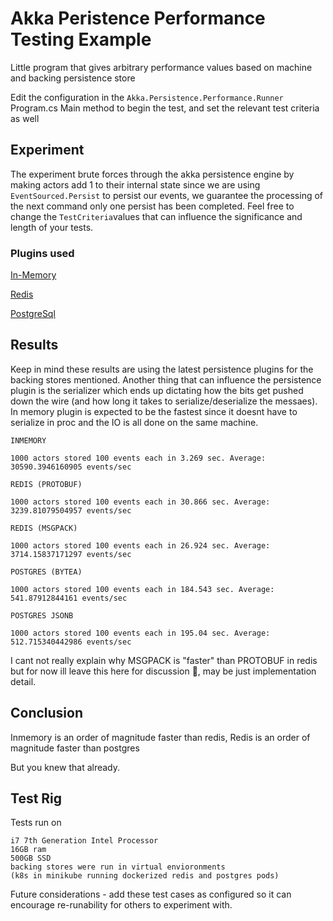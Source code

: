 # Akka Peristence Performance Testing Example

Little program that gives arbitrary performance values based on machine and backing persistence store

Edit the configuration in the `Akka.Persistence.Performance.Runner` Program.cs Main method to begin the test, and set the relevant test criteria as well

## Experiment
The experiment brute forces through the akka persistence engine by making actors add 1 to their internal state since we are using `EventSourced.Persist` to persist our events, we guarantee the processing of the next command only one persist has been completed. Feel free to change the `TestCriteria`values that can influence the significance and length of your tests.

### Plugins used

[In-Memory](https://github.com/akkadotnet/akka.net/blob/dev/src/core/Akka.Persistence/Journal/MemoryJournal.cs)

[Redis](https://github.com/AkkaNetContrib/Akka.Persistence.Redis)

[PostgreSql](https://github.com/AkkaNetContrib/Akka.Persistence.PostgreSql)

## Results
Keep in mind these results are using the latest persistence plugins for the backing stores mentioned. Another thing that can influence the persistence plugin is the serializer which ends up dictating how the bits get pushed down the wire (and how long it takes to serialize/deserialize the messaes). In memory plugin is expected to be the fastest since it doesnt have to serialize in proc and the IO is all done on the same machine.

```
INMEMORY

1000 actors stored 100 events each in 3.269 sec. Average: 30590.3946160905 events/sec

REDIS (PROTOBUF)

1000 actors stored 100 events each in 30.866 sec. Average: 3239.81079504957 events/sec

REDIS (MSGPACK)

1000 actors stored 100 events each in 26.924 sec. Average: 3714.15837171297 events/sec

POSTGRES (BYTEA)

1000 actors stored 100 events each in 184.543 sec. Average: 541.87912844161 events/sec

POSTGRES JSONB

1000 actors stored 100 events each in 195.04 sec. Average: 512.715340442986 events/sec
```

I cant not really explain why MSGPACK is "faster" than PROTOBUF in redis but for now ill leave this here for discussion 🤷, may be just implementation detail.

## Conclusion

Inmemory is an order of magnitude faster than redis,
Redis is an order of magnitude faster than postgres

But you knew that already.

## Test Rig

Tests run on
```
i7 7th Generation Intel Processor
16GB ram
500GB SSD 
backing stores were run in virtual envioronments
(k8s in minikube running dockerized redis and postgres pods)
```

Future considerations - add these test cases as configured so it can encourage re-runability for others to experiment with.